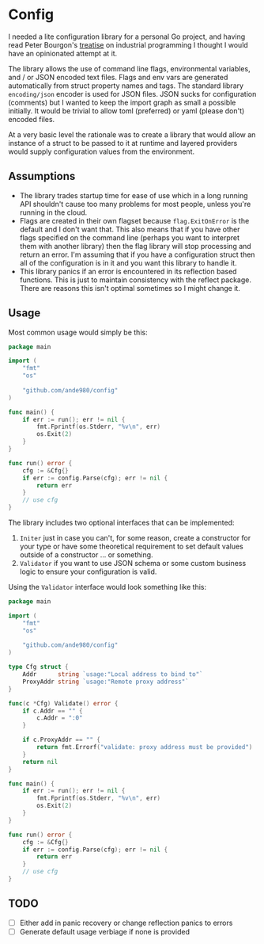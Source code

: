 # Config

I needed a lite configuration library for a personal Go project, and having read Peter Bourgon's
[treatise](https://peter.bourgon.org/go-for-industrial-programming/) on industrial programming I 
thought I would have an opinionated attempt at it.

The library allows the use of command line flags, environmental variables, and / or JSON encoded
text files. Flags and env vars are generated automatically from struct property names and tags. The
standard library `encoding/json` encoder is used for JSON files. JSON sucks for configuration 
(comments) but I wanted to keep the import graph as small a possible initially. It would be trivial 
to allow toml (preferred) or yaml (please don't) encoded files.

At a very basic level the rationale was to create a library that would allow an instance of a struct
to be passed to it at runtime and layered providers would supply configuration values from the 
environment.

## Assumptions
* The library trades startup time for ease of use which in a long running API shouldn't cause too 
many problems for most people, unless you're running in the cloud.
* Flags are created in their own flagset because `flag.ExitOnError` is the default and I don't want
that. This also means that if you have other flags specified on the command line (perhaps you want
to interpret them with another library) then the flag library will stop processing and return an 
error. I'm assuming that if you have a configuration struct then all of the configuration is in it 
and you want this library to handle it.
* This library panics if an error is encountered in its reflection based functions. This is just to 
maintain consistency with the reflect package. There are reasons this isn't optimal sometimes so I 
might change it.

## Usage
Most common usage would simply be this:
```go
package main

import (
    "fmt"
    "os"
    
    "github.com/ande980/config"
)

func main() {
    if err := run(); err != nil {
        fmt.Fprintf(os.Stderr, "%v\n", err)
        os.Exit(2)
    }
}

func run() error {
    cfg := &Cfg{}
    if err := config.Parse(cfg); err != nil {
        return err    
    }
    // use cfg
}
```

The library includes two optional interfaces that can be implemented:
1) `Initer` just in case you can't, for some reason, create a constructor for your type or have some 
theoretical requirement to set default values outside of a constructor ... or something.
2) `Validator` if you want to use JSON schema or some custom business logic to ensure your configuration 
is valid.

Using the `Validator` interface would look something like this:
```go
package main

import (
    "fmt"
    "os"
    
    "github.com/ande980/config"
)

type Cfg struct {
    Addr      string `usage:"Local address to bind to"`
    ProxyAddr string `usage:"Remote proxy address"`
}

func(c *Cfg) Validate() error {
    if c.Addr == "" {
        c.Addr = ":0"
    }

    if c.ProxyAddr == "" {
        return fmt.Errorf("validate: proxy address must be provided")
    }
    return nil
}

func main() {
    if err := run(); err != nil {
        fmt.Fprintf(os.Stderr, "%v\n", err)
        os.Exit(2)
    }
}

func run() error {
    cfg := &Cfg{}
    if err := config.Parse(cfg); err != nil {
        return err    
    }
    // use cfg
}
```

## TODO
- [ ] Either add in panic recovery or change reflection panics to errors  
- [ ] Generate default usage verbiage if none is provided  
